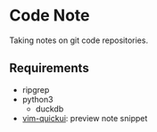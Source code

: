 # Code Note

Taking notes on git code repositories.

## Requirements

- ripgrep
- python3
    - duckdb
- [vim-quickui](https://github.com/skywind3000/vim-quickui): preview note snippet

